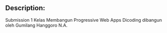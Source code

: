 ## Description:
Submission 1 Kelas Membangun Progressive Web Apps Dicoding dibangun oleh Gumilang Hanggoro N.A.